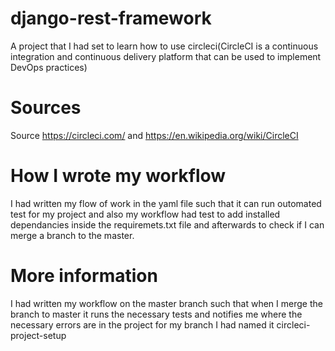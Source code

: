 # django-rest-framework
A project that I had set to learn how to use circleci(CircleCI is a continuous integration and continuous delivery platform that can be used to implement DevOps practices)

# Sources
Source https://circleci.com/  and https://en.wikipedia.org/wiki/CircleCI

# How I wrote my workflow
I had written my flow of work in the yaml file such that it can run outomated test for my project and also my workflow had test to add installed dependancies inside the requiremets.txt file and afterwards to check if I can merge a branch to the master.

# More information
I had written my workflow on the master branch such that when I merge the branch to master it runs the necessary tests and notifies me where the necessary errors are in the project
for my branch I had named it circleci-project-setup

